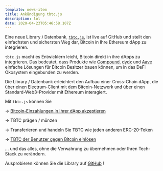 ```yaml
---
template: news-item
title: Ankündigung tbtc.js
description: lol
date: 2020-04-23T05:46:58.107Z
---
```

Eine neue Library / Datenbank, [`tbtc.js`](https://github.com/keep-network/tbtc.js), ist live auf GitHub und stellt den einfachsten und sichersten Weg dar, Bitcoin in Ihre Ethereum dApp zu integrieren.

`tbtc.js` macht es Entwicklern leicht, Bitcoin direkt in ihre dApps zu integrieren. Das bedeutet, dass Produkte wie [Compound](https://compound.finance), [dydx](https://dydx.exchange/) und [Aave](https://aave.com) einfache Lösungen für Bitcoin Besitzer bauen können, um in das DeFi Ökosystem eingebunden zu werden.

Die Library / Datenbank erleichtert den Aufbau einer Cross-Chain dApp, die über einen Electrum-Client mit dem Bitcoin-Netzwerk und über einen Standard-Web3-Provider mit Ethereum interagiert.

Mit `tbtc.js` können Sie

\-> [Bitcoin-Einzahlungen in Ihrer dApp akzeptieren](https://github.com/keep-network/tbtc.js#creating-and-funding-a-deposit)

\->  TBTC prägen / münzen

\-> Transferieren und handeln Sie TBTC wie jeden anderen ERC-20-Token

\-> [TBTC der Benutzer gegen Bitcoin einlösen](https://github.com/keep-network/tbtc.js#redeeming-a-deposit)

... und das alles, ohne die Verwahrung zu übernehmen oder Ihren Tech-Stack zu verändern.



Ausprobieren können Sie die Library auf [GitHub](https://github.com/keep-network/tbtc.js) !
